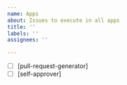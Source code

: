 ```yaml
---
name: Apps
about: Issues to execute in all apps
title: ''
labels: ''
assignees: ''

---
```


- [ ] [pull-request-generator]
- [ ] [self-approver]
